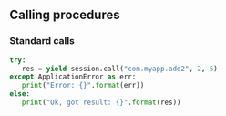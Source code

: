 ## Calling procedures

### Standard calls

```python
try:
   res = yield session.call("com.myapp.add2", 2, 5)
except ApplicationError as err:
   print("Error: {}".format(err))
else:
   print("Ok, got result: {}".format(res))
```